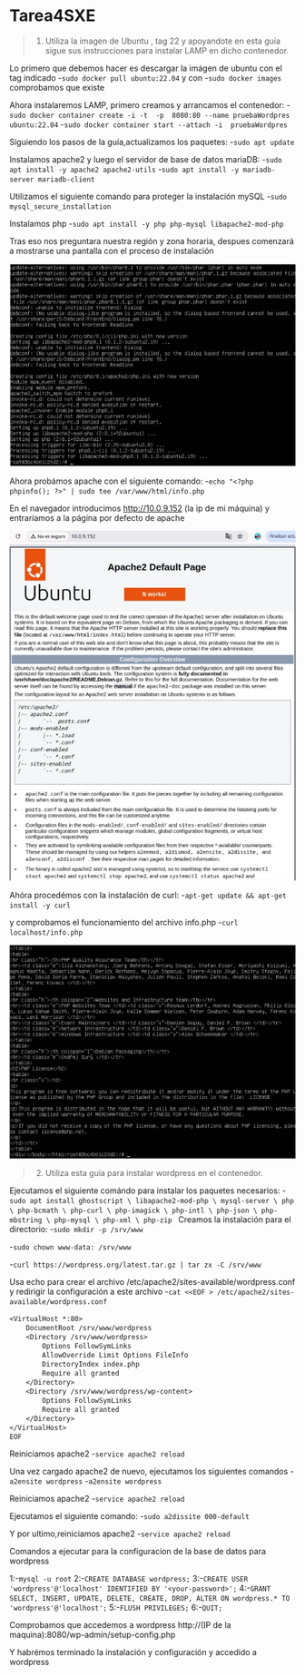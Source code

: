 # Tarea4SXE

>1. Utiliza la imagen de Ubuntu , tag 22 y apoyandote en esta guía sigue sus instrucciones para instalar LAMP en dicho contenedor.

Lo primero que debemos hacer es descargar la imágen de ubuntu con el tag indicado
-`sudo docker pull ubuntu:22.04` y con -`sudo docker images` comprobamos que existe

Ahora instalaremos LAMP, primero creamos y arrancamos el  contenedor:
-`sudo docker container create -i -t  -p  8080:80 --name pruebaWordpres ubuntu:22.04`
-`sudo docker container start --attach -i  pruebaWordpres`

Siguiendo los pasos de la guía,actualizamos los paquetes:
-`sudo apt update`

Instalamos apache2 y luego el servidor de base de datos mariaDB:
-`sudo apt install -y apache2 apache2-utils`
-`sudo apt install -y mariadb-server mariadb-client`


Utilizamos el siguiente comando para proteger la instalación mySQL
-`sudo mysql_secure_installation`

Instalamos php
-`sudo apt install -y php php-mysql libapache2-mod-php`

Tras eso nos preguntara nuestra región y zona horaria, despues comenzará a mostrarse una pantalla con el proceso de instalación

![Texto alternativo](fotoInstalacionphp.jpg)

Ahora probámos apache con el siguiente comando:
-`echo "<?php phpinfo(); ?>" | sudo tee /var/www/html/info.php`

En el navegador introducimos http://10.0.9.152 (la ip de mi máquina) y entraríamos a la página por defecto de apache

![Texto alternativo](probamosApacheServer.jpg)

Ahóra procedémos con la instalación de curl:
-`apt-get update && apt-get install -y curl`

y comprobamos el funcionamiento del archivo info.php
-`curl localhost/info.php`

![Texto alternativo](instalarCurl.jpg)

>2. Utiliza esta guía para instalar wordpress en el contenedor.

Ejecutamos el siguiente comándo para instalar los paquetes necesarios:
-`sudo apt install ghostscript \
                 libapache2-mod-php \
                 mysql-server \
                 php \
                 php-bcmath \
                 php-curl \
                 php-imagick \
                 php-intl \
                 php-json \
                 php-mbstring \
                 php-mysql \
                 php-xml \
                 php-zip
`
Creamos la instalación para el directorio:
-`sudo mkdir -p /srv/www`

-`sudo chown www-data: /srv/www`

-`curl https://wordpress.org/latest.tar.gz | tar zx -C /srv/www`

Usa echo para crear el archivo /etc/apache2/sites-available/wordpress.conf
y redirigir la configuración a este archivo
-`cat <<EOF > /etc/apache2/sites-available/wordpress.conf`

```
<VirtualHost *:80>
    DocumentRoot /srv/www/wordpress
    <Directory /srv/www/wordpress>
        Options FollowSymLinks
        AllowOverride Limit Options FileInfo
        DirectoryIndex index.php
        Require all granted
    </Directory>
    <Directory /srv/www/wordpress/wp-content>
        Options FollowSymLinks
        Require all granted
    </Directory>
</VirtualHost>
EOF
```
Reiniciamos apache2
-`service apache2 reload`

Una vez cargado apache2 de nuevo, ejecutamos los siguientes comandos
-`a2ensite wordpress`
-`a2ensite wordpress`

Reiniciamos apache2
-`service apache2 reload`

Ejecutamos el siguiente comando:
-`sudo a2dissite 000-default`

Y por ultimo,reiniciamos apache2
-`service apache2 reload`

Comandos a ejecutar para la configuracion de la base de datos para wordpress

1:-`mysql -u root`
2:-`CREATE DATABASE wordpress;`
3:-`CREATE USER 'wordpress'@'localhost' IDENTIFIED BY '<your-password>';`
4:-`GRANT SELECT, INSERT, UPDATE, DELETE, CREATE, DROP, ALTER ON wordpress.* TO 'wordpress'@'localhost';`
5:-`FLUSH PRIVILEGES;`
6:-`QUIT;`

Comprobamos que accedemos a wordpress
http://(IP de la maquina):8080/wp-admin/setup-config.php

Y habrémos terminado la instalación y configuración y accedido a wordpress
